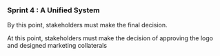 ### Sprint 4 : A Unified System
By this point, stakeholders must make the final decision. 

<show a single major concepts with a complete system>

At this point, stakeholders must make the decision of approving the logo and designed marketing collaterals